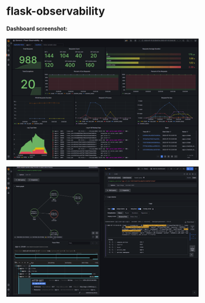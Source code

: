 # flask-observability


#### Dashboard screenshot:
![Alt text](./images/01.png)

![Alt text](./images/02.png)